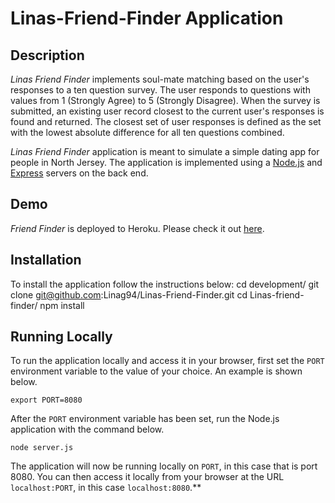 # Linas-Friend-Finder Application

## Description

*Linas Friend Finder* implements soul-mate matching based on the user's responses to a ten question survey. The user responds to questions with values from 1 (Strongly Agree) to 5 (Strongly Disagree). When the survey is submitted, an existing user record closest to the current user's responses is found and returned. The closest set of user responses is defined as the set with the lowest absolute difference for all ten questions combined.

*Linas Friend Finder* application is meant to simulate a simple dating app for people in North Jersey. The application is implemented using a [Node.js](https://nodejs.org/en/) and [Express](https://expressjs.com/) servers on the back end.

## Demo
	
*Friend Finder* is deployed to Heroku. Please check it out [here](https://linas-friend-finder.herokuapp.com/).

## Installation

To install the application follow the instructions below:
    cd development/
	git clone git@github.com:Linag94/Linas-Friend-Finder.git
	cd Linas-friend-finder/
	npm install
	
## Running Locally

To run the application locally and access it in your browser, first set the `PORT` environment variable to the value of your choice. An example is shown below.

	export PORT=8080
	
After the `PORT` environment variable has been set, run the Node.js application with the command below.

	node server.js
	
The application will now be running locally on `PORT`, in this case that is port 8080. You can then access it locally from your browser at the URL `localhost:PORT`, in this case `localhost:8080`.**